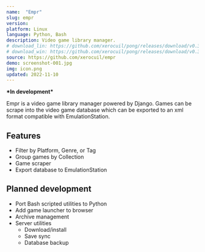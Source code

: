 ```yaml
---
name:  "Empr"
slug: empr
version:
platform: Linux
language: Python, Bash
description: Video game library manager.
# download_lin: https://github.com/xerocuil/pong/releases/download/v0.3.0/pong-v0.3.0-linux.AppImage
# download_win: https://github.com/xerocuil/pong/releases/download/v0.3.0/pong-v0.3.0-win.zip
source: https://github.com/xerocuil/empr
demo: screenshot-001.jpg
img: icon.png
updated: 2022-11-10
---
```


**\*In development\***

Empr is a video game library manager powered by Django. Games can be scrape into the video game database which can be exported to an xml format compatible with EmulationStation.

## Features

- Filter by Platform, Genre, or Tag
- Group games by Collection
- Game scraper
- Export database to EmulationStation

## Planned development

- Port Bash scripted utilities to Python
- Add game launcher to browser
- Archive management
- Server utilities
  + Download/install
  + Save sync
  + Database backup
